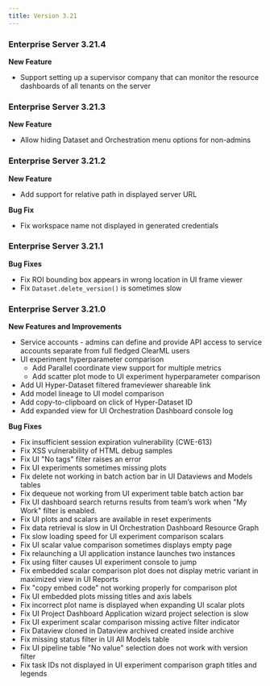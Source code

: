 ```yaml
---
title: Version 3.21
---
```


### Enterprise Server 3.21.4

**New Feature**
* Support setting up a supervisor company that can monitor the resource dashboards of all tenants on the server

### Enterprise Server 3.21.3

**New Feature**
* Allow hiding Dataset and Orchestration menu options for non-admins 

### Enterprise Server 3.21.2

**New Feature**
* Add support for relative path in displayed server URL

**Bug Fix**
* Fix workspace name not displayed in generated credentials 

### Enterprise Server 3.21.1

**Bug Fixes**
* Fix ROI bounding box appears in wrong location in UI frame viewer
* Fix `Dataset.delete_version()` is sometimes slow

### Enterprise Server 3.21.0

**New Features and Improvements**
* Service accounts - admins can define and provide API access to service accounts separate from full fledged ClearML users
* UI experiment hyperparameter comparison
   * Add Parallel coordinate view support for multiple metrics
   * Add scatter plot mode to UI experiment hyperparameter comparison
* Add UI Hyper-Dataset filtered frameviewer shareable link
* Add model lineage to UI model comparison
* Add copy-to-clipboard on click of Hyper-Dataset ID
* Add expanded view for UI Orchestration Dashboard console log 

**Bug Fixes**
* Fix insufficient session expiration vulnerability (CWE-613)
* Fix XSS vulnerability of HTML debug samples
* Fix UI "No tags" filter raises an error
* Fix UI experiments sometimes missing plots
* Fix delete not working in batch action bar in UI Dataviews and Models tables 
* Fix dequeue not working from UI experiment table batch action bar
* Fix UI dashboard search returns results from team’s work when "My Work" filter is enabled.
* Fix UI plots and scalars are available in reset experiments
* Fix data retrieval is slow in UI Orchestration Dashboard Resource Graph
* Fix slow loading speed for UI experiment comparison scalars 
* Fix UI scalar value comparison sometimes displays empty page
* Fix relaunching a UI application instance launches two instances
* Fix using filter causes UI experiment console to jump
* Fix embedded scalar comparison plot does not display metric variant in maximized view in UI Reports
* Fix "copy embed code" not working properly for comparison plot 
* Fix UI embedded plots missing titles and axis labels
* Fix incorrect plot name is displayed when expanding UI scalar plots
* Fix UI Project Dashboard Application wizard project selection is slow
* Fix UI experiment scalar comparison missing active filter indicator
* Fix Dataview cloned in Dataview archived created inside archive
* Fix missing status filter in UI All Models table
* Fix UI pipeline table "No value" selection does not work with version filter
* Fix task IDs not displayed in UI experiment comparison graph titles and legends
